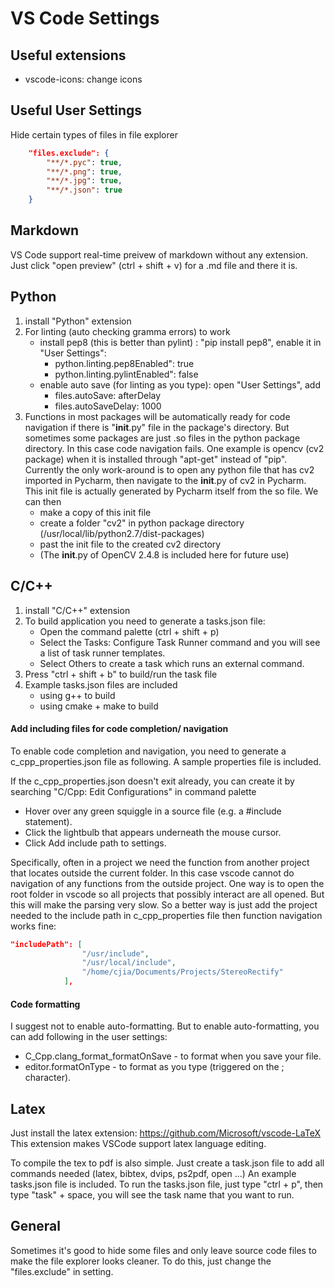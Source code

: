 # VS Code Settings

## Useful extensions
* vscode-icons: change icons 

## Useful User Settings

Hide certain types of files in file explorer
```json
    "files.exclude": {
        "**/*.pyc": true,
        "**/*.png": true,
        "**/*.jpg": true,
        "**/*.json": true
    }
```

## Markdown
VS Code support real-time preivew of markdown without any extension. Just click "open preview" (ctrl + shift + v) for a .md file and there it is.

## Python
1. install "Python" extension
2. For linting (auto checking gramma errors) to work
    * install pep8 (this is better than pylint) : "pip install pep8", enable it in "User Settings":
        * python.linting.pep8Enabled": true
        * python.linting.pylintEnabled": false
    * enable auto save (for linting as you type): open "User Settings", add
        * files.autoSave: afterDelay
        * files.autoSaveDelay: 1000
3. Functions in most packages will be automatically ready for code navigation if there is "__init__.py" file in the package's directory. But sometimes some packages are just .so files in the python package directory. In this case code navigation fails. One example is opencv (cv2 package) when it is installed through "apt-get" instead of "pip". Currently the only work-around is to open any python file that has cv2 imported in Pycharm, then navigate to the __init__.py of cv2 in Pycharm. This init file is actually generated by Pycharm itself from the so file. We can then
    * make a copy of this init file
    * create a folder "cv2" in python package directory (/usr/local/lib/python2.7/dist-packages)
    * past the init file to the created cv2 directory
    * (The __init__.py of OpenCV 2.4.8 is included here for future use)

## C/C++
1. install "C/C++" extension
2. To build application you need to generate a tasks.json file:
    * Open the command palette (ctrl + shift + p)
    * Select the Tasks: Configure Task Runner command and you will see a list of task runner templates.
    * Select Others to create a task which runs an external command.
3. Press "ctrl + shift + b" to build/run the task file
4. Example tasks.json files are included
    * using g++ to build
    * using cmake + make to build

#### Add including files for code completion/ navigation
To enable code completion and navigation, you need to generate a c_cpp_properties.json file as following. A sample properties file is included.

If the c_cpp_properties.json doesn't exit already, you can create it by searching "C/Cpp: Edit Configurations" in command palette
* Hover over any green squiggle in a source file (e.g. a #include statement).
* Click the lightbulb that appears underneath the mouse cursor.
* Click Add include path to settings.

Specifically, often in a project we need the function from another project that locates outside the current folder. In this case vscode cannot do navigation of any functions from the outside project. One way is to open the root folder in vscode so all projects that possibly interact are all opened. But this will make the parsing very slow. So a better way is just add the project needed to the include path in c_cpp_properties file then function navigation works fine:
```json
"includePath": [
                "/usr/include",
                "/usr/local/include",
                "/home/cjia/Documents/Projects/StereoRectify"
            ],
```


#### Code formatting
I suggest not to enable auto-formatting. But to enable auto-formatting, you can add following in the user settings:
* C_Cpp.clang_format_formatOnSave - to format when you save your file.
* editor.formatOnType - to format as you type (triggered on the ; character).

## Latex
Just install the latex extension: https://github.com/Microsoft/vscode-LaTeX This extension makes VSCode support latex language editing.

To compile the tex to pdf is also simple. Just create a task.json file to add all commands needed (latex, bibtex, dvips, ps2pdf, open ...)
An example tasks.json file is included. To run the tasks.json file, just type "ctrl + p", then type "task" + space, you will see the task name that you want to run.

## General
Sometimes it's good to hide some files and only leave source code files to make the file explorer looks cleaner. To do this, just change the "files.exclude" in setting.
